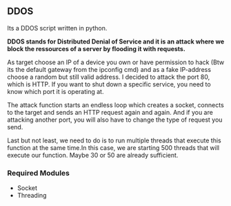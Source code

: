 ## DDOS

Its a DDOS script written in python.

**DDOS stands for Distributed Denial of Service and it is an attack where we block the ressources of a server by flooding it with requests.**

As target choose an IP of a device you own or have permission to hack (Btw its the default gateway from the ipconfig cmd) and as a fake IP-address choose a random but still valid address. I decided to attack the port 80, which is HTTP. If you want to shut down a specific service, you need to know which port it is operating at.

The attack function starts an endless loop which creates a socket, connects to the target and sends an HTTP request again and again. And if you are attacking another port, you will also have to change the type of request you send.

Last but not least, we need to do is to run multiple threads that execute this function at the same time.In this case, we are starting 500 threads that will execute our function. Maybe 30 or 50 are already sufficient. 

### Required Modules
- Socket
- Threading
